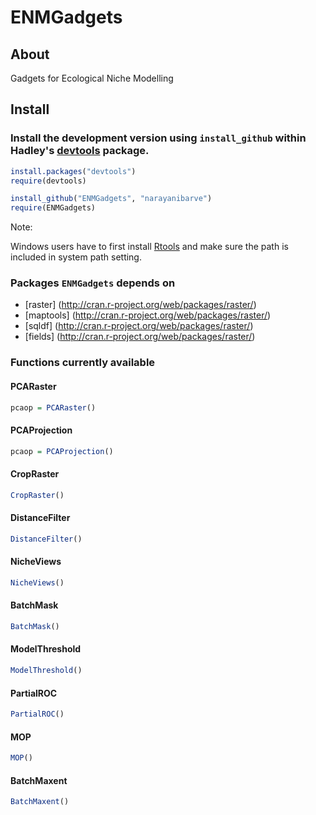 ENMGadgets
==========

## About
Gadgets for Ecological Niche Modelling


## Install

### Install the development version using `install_github` within Hadley's [devtools](https://github.com/hadley/devtools) package.

```R
install.packages("devtools")
require(devtools)

install_github("ENMGadgets", "narayanibarve")
require(ENMGadgets)
```

Note: 

Windows users have to first install [Rtools](http://cran.r-project.org/bin/windows/Rtools/) and make sure the path is included in system path setting.

### Packages `ENMGadgets` depends on
+ [raster] (http://cran.r-project.org/web/packages/raster/)
+ [maptools] (http://cran.r-project.org/web/packages/raster/)
+ [sqldf] (http://cran.r-project.org/web/packages/raster/)
+ [fields] (http://cran.r-project.org/web/packages/raster/)

### Functions currently available

#### PCARaster

```r
pcaop = PCARaster()
```

#### PCAProjection

```r
pcaop = PCAProjection()
```

#### CropRaster

```r
CropRaster()
```

#### DistanceFilter
```r
DistanceFilter()
```

#### NicheViews
```r
NicheViews()
```

#### BatchMask
```r
BatchMask()
```

#### ModelThreshold
```r
ModelThreshold()
```

#### PartialROC
```r
PartialROC()
```

#### MOP
```r
MOP()
```

#### BatchMaxent
```r
BatchMaxent()
```